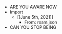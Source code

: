 - ARE YOU AWARE NOW
- Import
    - [[June 5th, 2021]]
        - From: roam.json
- CAN YOU STOP BEING

